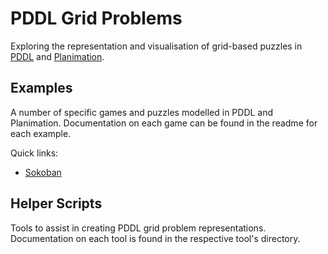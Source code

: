 # PDDL Grid Problems

Exploring the representation and visualisation of grid-based puzzles in [PDDL](https://en.wikipedia.org/wiki/Planning_Domain_Definition_Language) and [Planimation](https://planimation.planning.domains/).

## Examples

A number of specific games and puzzles modelled in PDDL and Planimation. Documentation on each game can be found in the readme for each example.

Quick links:
- [Sokoban](examples/sokoban)

## Helper Scripts

Tools to assist in creating PDDL grid problem representations. Documentation on each tool is found in the respective tool's directory.